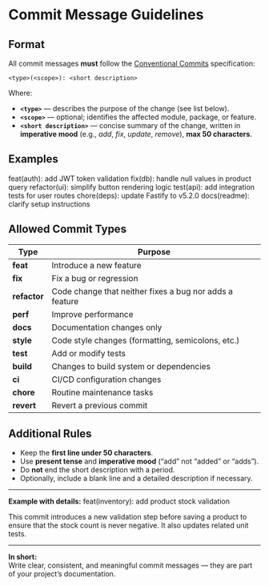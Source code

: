 # Commit Message Guidelines

## Format

All commit messages **must** follow the [Conventional Commits](https://www.conventionalcommits.org/) specification:

```
<type>(<scope>): <short description>
```

Where:

- **`<type>`** — describes the purpose of the change (see list below).
- **`<scope>`** — optional; identifies the affected module, package, or feature.
- **`<short description>`** — concise summary of the change, written in **imperative mood** (e.g., _add_, _fix_, _update_, _remove_), **max 50 characters**.

## Examples

feat(auth): add JWT token validation
fix(db): handle null values in product query
refactor(ui): simplify button rendering logic
test(api): add integration tests for user routes
chore(deps): update Fastify to v5.2.0
docs(readme): clarify setup instructions

## Allowed Commit Types

| Type         | Purpose                                                 |
| ------------ | ------------------------------------------------------- |
| **feat**     | Introduce a new feature                                 |
| **fix**      | Fix a bug or regression                                 |
| **refactor** | Code change that neither fixes a bug nor adds a feature |
| **perf**     | Improve performance                                     |
| **docs**     | Documentation changes only                              |
| **style**    | Code style changes (formatting, semicolons, etc.)       |
| **test**     | Add or modify tests                                     |
| **build**    | Changes to build system or dependencies                 |
| **ci**       | CI/CD configuration changes                             |
| **chore**    | Routine maintenance tasks                               |
| **revert**   | Revert a previous commit                                |

## Additional Rules

- Keep the **first line under 50 characters**.
- Use **present tense** and **imperative mood** (“add” not “added” or “adds”).
- Do **not** end the short description with a period.
- Optionally, include a blank line and a detailed description if necessary.

---

**Example with details:**
feat(inventory): add product stock validation

This commit introduces a new validation step before saving a product
to ensure that the stock count is never negative. It also updates
related unit tests.

---

**In short:**  
Write clear, consistent, and meaningful commit messages — they are part of your project’s documentation.

